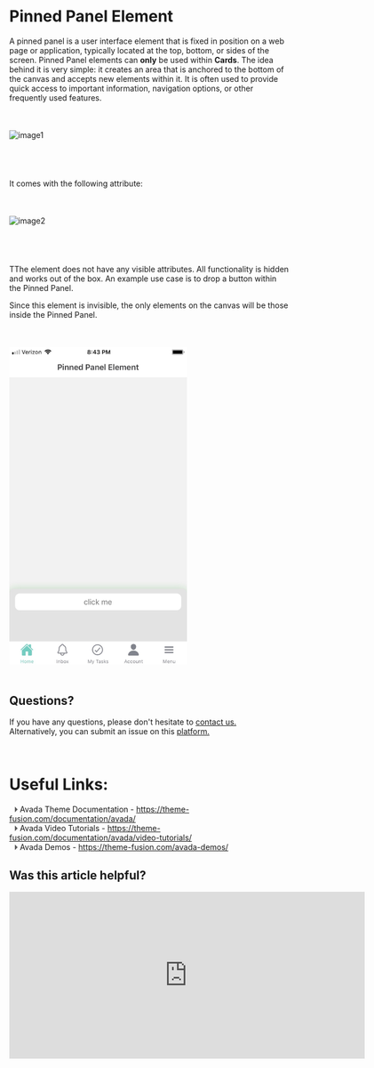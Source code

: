 # Pinned Panel Element

A pinned panel is a user interface element that is fixed in position on a web page or application, typically located at the top, bottom, or sides of the screen. Pinned Panel elements can **only** be used within **Cards**. The idea behind it is very simple: it creates an area that is anchored to the bottom of the canvas and accepts new elements within it. It is often used to provide quick access to important information, navigation options, or other frequently used features.
<p style="margin-top:50px;"></p>

![image1](../../../../images/cards/elements/pinned-panel/pinned-panel1.png)
<p style="margin-top:70px;"></p>

It comes with the following attribute:
<p style="margin-top:50px;"></p>

![image2](../../../../images/cards/elements/pinned-panel/pinned-panel2.png)
<p style="margin-top:70px;"></p>

TThe element does not have any visible attributes. All functionality is hidden and works out of the box. An example use case is to drop a button within the Pinned Panel.

Since this element is invisible, the only elements on the canvas will be those inside the Pinned Panel.
<p style="margin-top:50px;"></p>

<img src="./images/cards/elements/pinned-panel/pinned-panel3.jpg" alt="" width="320">
<p style="margin-top:50px;"></p>

## Questions? 

If you have any questions, please don't hesitate to <a href="https://www.acenji.com/contact" target="_blank" rel="noopener">contact us.</a>   
Alternatively, you can submit an issue on this <a href="https://github.com/acenji/acenji-help/issues" target="_blank" rel="noopener">platform.</a>


<p style="margin-top:70px;"></p>

# Useful Links:

<span class="triangle"></span> Avada Theme Documentation - https://theme-fusion.com/documentation/avada/     
<span class="triangle"></span> Avada Video Tutorials - https://theme-fusion.com/documentation/avada/video-tutorials/    
<span class="triangle"></span> Avada Demos - https://theme-fusion.com/avada-demos/  


<style>
.triangle {
display: inline-block;
width: 0;
height: 0;
border-style: solid;
border-width: 5px 0 5px 5px;
border-color: transparent transparent transparent #595959;
margin-left: 10px;
}
</style>
<p style="margin-top:30px;"></p>


## Was this article helpful?

<iframe src="https://docs.google.com/forms/d/e/1FAIpQLSf3HNAeW2aRl3Mhakt6LDMH1MzT5AZE2ijs_4jg7J6ZpIvcHQ/viewform?embedded=true" width="640" height="300" frameborder="0" marginheight="0" marginwidth="0">Wird geladen…</iframe>














